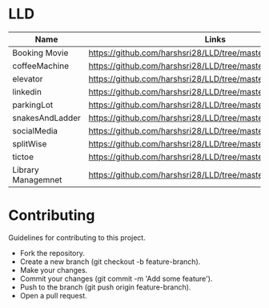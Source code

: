 # LLD

| Name            | Links                                                         |
| --------------- | ------------------------------------------------------------- |
| Booking Movie   | https://github.com/harshsri28/LLD/tree/master/bookingMovie    |
| coffeeMachine   | https://github.com/harshsri28/LLD/tree/master/coffeeMachine   |
| elevator        | https://github.com/harshsri28/LLD/tree/master/elevator        |
| linkedin        | https://github.com/harshsri28/LLD/tree/master/linkedin        |
| parkingLot      | https://github.com/harshsri28/LLD/tree/master/parkingLot      |
| snakesAndLadder | https://github.com/harshsri28/LLD/tree/master/snakesAndLadder |
| socialMedia     | https://github.com/harshsri28/LLD/tree/master/socialMedia     |
| splitWise       | https://github.com/harshsri28/LLD/tree/master/splitwise       |
| tictoe          | https://github.com/harshsri28/LLD/tree/master/tictoe          |
| Library Managemnet | https://github.com/harshsri28/LLD/tree/master/libraryManagement |

# Contributing

Guidelines for contributing to this project.

- Fork the repository.
- Create a new branch (git checkout -b feature-branch).
- Make your changes.
- Commit your changes (git commit -m 'Add some feature').
- Push to the branch (git push origin feature-branch).
- Open a pull request.
